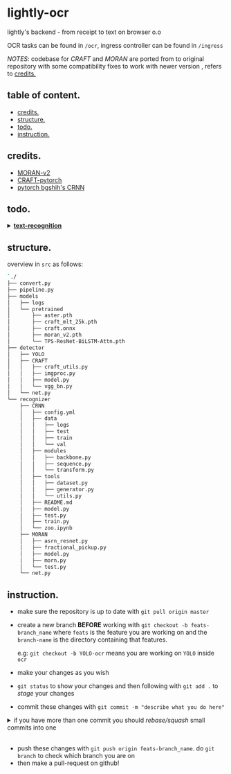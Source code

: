 # lightly-ocr

lightly's backend - from receipt to text on browser o.o

OCR tasks can be found in `/ocr`, ingress controller can be found in `/ingress`

_NOTES_: codebase for _CRAFT_ and _MORAN_ are ported from to original repository with some compatibility fixes to work with newer version , refers to [credits.](#credits)

## table of content.
* [credits.](#credits)
* [structure.](#structure)
* [todo.](#todo)
* [instruction.](#instruction)

## credits.
* [MORAN-v2](https://github.com/Canjie-Luo/MORAN_v2)
* [CRAFT-pytorch](https://github.com/clovaai/CRAFT-pytorch)
* [pytorch bgshih's CRNN](https://github.com/meijieru/crnn.pytorch)

## todo.
<details>
<summary>
<a href="ocr/recognizer"><b>text-recognition</b></a>
</summary><br>
- <b>CRNN</b> 
  * [ ] fix image padding issues with [eval.py](ocr/recognizer/CRNN/tools/eval.py)
  * [ ] process ICDAR2019 for eval sets in conjunction with MJSynth val data ⇒ reduce biases
  * [ ] creates a general dataset and generator function for both reconition model
  * [ ] database parsing for training loop
  * [x] ~~__FIXME__: gradient vanishing when training~~
  * [x] ~~generates logs for each training session~~
  * [x] ~~add options for continue training~~
  * [x] ~~modules incompatible shapes~~
  * [x] ~~create lmdb as dataset~~
  * [x] ~~added [generator.py](ocr/recognizer/CRNN/tools/generator.py) to generate lmdb~~
  * [x] ~~merges valuation_fn into [train.py](ocr/recognizer/CRNN/train.py#L136)~~
- <b>MORAN</b>
  * [ ] updates Variable to Tensor since torch.autograd.Variable is deprecated
</details>


## structure.
overview in `src` as follows:
```bash
`./
├── convert.py
├── pipeline.py
├── models
│   ├── logs
│   └── pretrained
│       ├── aster.pth
│       ├── craft_mlt_25k.pth
│       ├── craft.onnx
│       ├── moran_v2.pth
│       └── TPS-ResNet-BiLSTM-Attn.pth
├── detector
│   ├── YOLO
│   ├── CRAFT
│   │   ├── craft_utils.py
│   │   ├── imgproc.py
│   │   ├── model.py
│   │   └── vgg_bn.py
│   └── net.py
└── recognizer
    ├── CRNN
    │   ├── config.yml
    │   ├── data
    │   │   ├── logs
    │   │   ├── test
    │   │   ├── train
    │   │   └── val
    │   ├── modules
    │   │   ├── backbone.py
    │   │   ├── sequence.py
    │   │   └── transform.py
    │   ├── tools
    │   │   ├── dataset.py
    │   │   ├── generator.py
    │   │   └── utils.py
    │   ├── README.md
    │   ├── model.py
    │   ├── test.py
    │   ├── train.py
    │   └── zoo.ipynb
    ├── MORAN
    │   ├── asrn_resnet.py
    │   ├── fractional_pickup.py
    │   ├── model.py
    │   ├── morn.py
    │   └── test.py
    └── net.py
```

## instruction.
- make sure the repository is up to date with ```git pull origin master```
- create a new branch __BEFORE__ working with ```git checkout -b feats-branch_name``` where `feats` is the feature you are working on and the `branch-name` is the directory containing that features. 
  
  e.g: `git checkout -b YOLO-ocr` means you are working on `YOLO` inside `ocr`
- make your changes as you wish
- ```git status``` to show your changes and then following with ```git add .``` to _stage_ your changes
- commit these changes with ```git commit -m "describe what you do here"```

<details>
<summary>if you have more than one commit you should <i>rebase/squash</i> small commits into one</summary><br>

- ```git status``` to show the amount of your changes comparing to _HEAD_: 
  
  ```Your branch is ahead of 'origin/master' by n commit.``` where `n` is the number of your commit 
- ```git rebase -i HEAD~n``` to changes commit, __REMEMBER__ `-i`
- Once you enter the interactive shell `pick` your first commit and `squash` all the following commits after that
- after saving and exits edit your commit message once the new windows open describe what you did
- more information [here](https://git-scm.com/docs/git-rebase)

</details><br>

- push these changes with ```git push origin feats-branch_name```. do ```git branch``` to check which branch you are on
- then make a pull-request on github!


